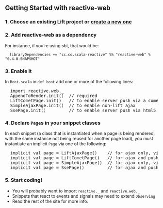 ## Getting Started with reactive-web

### 1. Choose an existing Lift project or [create a new one](http://www.assembla.com/wiki/show/liftweb/Using_SBT)

### 2. Add reactive-web as a dependency
For instance, if you’re using sbt, that would be:
````
  libraryDependencies += "cc.co.scala-reactive" %% "reactive-web" % "0.4.0-SNAPSHOT"
````

### 3. Enable it
  In `Boot.scala` in `def boot` add one or more of the following lines:
  <pre class="brush: scala">
  import reactive.web._
  AppendToRender.init()  // required
  LiftCometPage.init()   // to enable server push via a comet actor
  SimpleAjaxPage.init()  // to enable non-lift ajax
  SsePage.init()         // to enable server push via html5 server-side events</pre>

### 4. Declare `Page`s in your snippet classes
  In each snippet (a class that is instantiated when a page is being rendered, with the same instance not being reused for another page load),
  you must instantiate an implicit `Page` via one of the following:
  <pre class="brush: scala">
  implicit val page = LiftAjaxPage()    // for ajax only, via lift ajax
  implicit val page = LiftCometPage()   // for ajax and push, via lift ajax and comet
  implicit val page = SimpleAjaxPage()  // for ajax only, via non-lift ajax
  implicit val page = SsePage()         // for ajax and push, via non-lift ajax and html5 SSE</pre>

### 5. Start coding!

*   You will probably want to import `reactive._`
and `reactive.web._`
*   Snippets that react to events and signals may need to extend `Observing`
*   Read the rest of the site for more info.

